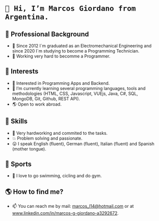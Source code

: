 #  `👋 Hi, I’m Marcos Giordano from Argentina.`


## 💪 Professional Background
- 💪 Since 2012 I´m graduated as an Electromechanical Engineering and since 2020 I´m studying to become a Programming Technician.
- 💪 Working very hard to becomme a Programmer. 


## 👀 Interests
- 👀 Interested in Programming Apps and Backend.
- 👀 I’m currently learning several programming languages, tools and methodologies (HTML, CSS, Javascript, VUEjs, Java, C#, SQL, MongoDB, Git, Github, REST API).
- :earth_americas: Open to work abroad.


## 🙌 Skills
- 🙌 Very hardworking and commited to the tasks.
- :boom: Problem solving and passionate.
- 😛 I speak English (fluent), German (fluent), Italian (fluent) and Spanish (mother tongue).


## :facepunch: Sports
- :facepunch: I love to go swimming, cicling and do gym.


## :earth_americas: How to find me?
- 📫 You can reach me by mail: marcos_l14@hotmail.com or at www.linkedin.com/in/marcos-g-giordano-a3292672.




